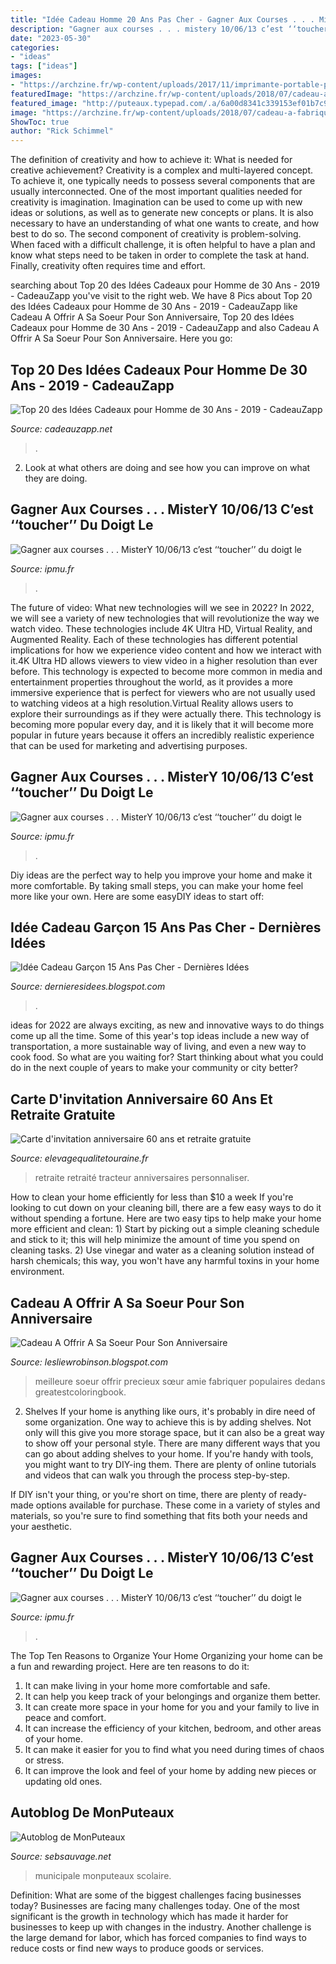 ```yaml
---
title: "Idée Cadeau Homme 20 Ans Pas Cher - Gagner Aux Courses . . . Mistery 10/06/13 C’est ‘‘toucher’’ Du Doigt Le"
description: "Gagner aux courses . . . mistery 10/06/13 c’est ‘‘toucher’’ du doigt le"
date: "2023-05-30"
categories:
- "ideas"
tags: ["ideas"]
images:
- "https://archzine.fr/wp-content/uploads/2017/11/imprimante-portable-pour-imprimer-des-photos-de-son-smartphone-idee-cadeau-noel-ado-15-ans-original-geek-e1511265169591.jpg"
featuredImage: "https://archzine.fr/wp-content/uploads/2018/07/cadeau-a-fabriquer-pour-sa-meilleure-amie-pochette-lunettes-de-soleil-en-feutrine-à-éléments-colorés-de-feutrine-bricolage-facile-et-rapide-e1531920666219.jpg"
featured_image: "http://puteaux.typepad.com/.a/6a00d8341c339153ef01b7c95f47ed970b-320wi"
image: "https://archzine.fr/wp-content/uploads/2018/07/cadeau-a-fabriquer-pour-sa-meilleure-amie-pochette-lunettes-de-soleil-en-feutrine-à-éléments-colorés-de-feutrine-bricolage-facile-et-rapide-e1531920666219.jpg"
ShowToc: true
author: "Rick Schimmel"
---
```



The definition of creativity and how to achieve it: What is needed for creative achievement?
Creativity is a complex and multi-layered concept. To achieve it, one typically needs to possess several components that are usually interconnected. One of the most important qualities needed for creativity is imagination. Imagination can be used to come up with new ideas or solutions, as well as to generate new concepts or plans. It is also necessary to have an understanding of what one wants to create, and how best to do so. The second component of creativity is problem-solving. When faced with a difficult challenge, it is often helpful to have a plan and know what steps need to be taken in order to complete the task at hand. Finally, creativity often requires time and effort.

	

		
searching about Top 20 des Idées Cadeaux pour Homme de 30 Ans - 2019 - CadeauZapp you've visit to the right web. We have 8 Pics about Top 20 des Idées Cadeaux pour Homme de 30 Ans - 2019 - CadeauZapp like Cadeau A Offrir A Sa Soeur Pour Son Anniversaire, Top 20 des Idées Cadeaux pour Homme de 30 Ans - 2019 - CadeauZapp and also Cadeau A Offrir A Sa Soeur Pour Son Anniversaire. Here you go:
		
    
## Top 20 Des Idées Cadeaux Pour Homme De 30 Ans - 2019 - CadeauZapp

<img loading=lazy src="https://images-eu.ssl-images-amazon.com/images/I/413uWUu9dtL.jpg" onerror="this.onerror=null;this.src='https://tse3.mm.bing.net/th?id=OIP.vhH6NkC4FOhAEkRLC77XPwAAAA&amp;pid=15.1';" alt="Top 20 des Idées Cadeaux pour Homme de 30 Ans - 2019 - CadeauZapp">

_Source: cadeauzapp.net_

>. 

	

2. Look at what others are doing and see how you can improve on what they are doing. 

    
## Gagner Aux Courses . . . MisterY 10/06/13 C’est ‘‘toucher’’ Du Doigt Le

<img loading=lazy src="https://ipmu.fr/iPMU/GAGNER_aux_Courses_files/droppedImage.jpg" onerror="this.onerror=null;this.src='https://tse2.mm.bing.net/th?id=OIP.HaCitFby5y6Z-soG75xDQAHaEW&amp;pid=15.1';" alt="Gagner aux courses . . . MisterY 10/06/13 c’est ‘‘toucher’’ du doigt le">

_Source: ipmu.fr_

>. 

	

The future of video: What new technologies will we see in 2022?
In 2022, we will see a variety of new technologies that will revolutionize the way we watch video. These technologies include 4K Ultra HD, Virtual Reality, and Augmented Reality. Each of these technologies has different potential implications for how we experience video content and how we interact with it.4K Ultra HD allows viewers to view video in a higher resolution than ever before. This technology is expected to become more common in media and entertainment properties throughout the world, as it provides a more immersive experience that is perfect for viewers who are not usually used to watching videos at a high resolution.Virtual Reality allows users to explore their surroundings as if they were actually there. This technology is becoming more popular every day, and it is likely that it will become more popular in future years because it offers an incredibly realistic experience that can be used for marketing and advertising purposes.

    
## Gagner Aux Courses . . . MisterY 10/06/13 C’est ‘‘toucher’’ Du Doigt Le

<img loading=lazy src="https://ipmu.fr/iPMU/GAGNER_aux_Courses_files/droppedImage_12.jpg" onerror="this.onerror=null;this.src='https://tse3.mm.bing.net/th?id=OIP.zuMQu2CR03XkLB1Tv4CVwwAAAA&amp;pid=15.1';" alt="Gagner aux courses . . . MisterY 10/06/13 c’est ‘‘toucher’’ du doigt le">

_Source: ipmu.fr_

>. 

	

Diy ideas are the perfect way to help you improve your home and make it more comfortable. By taking small steps, you can make your home feel more like your own. Here are some easyDIY ideas to start off: 

    
## Idée Cadeau Garçon 15 Ans Pas Cher - Dernières Idées

<img loading=lazy src="https://archzine.fr/wp-content/uploads/2017/11/imprimante-portable-pour-imprimer-des-photos-de-son-smartphone-idee-cadeau-noel-ado-15-ans-original-geek-e1511265169591.jpg" onerror="this.onerror=null;this.src='https://tse3.mm.bing.net/th?id=OIP.SQus5n1G-IbuFpHucmLTkgHaFF&amp;pid=15.1';" alt="Idée Cadeau Garçon 15 Ans Pas Cher - Dernières Idées">

_Source: dernieresidees.blogspot.com_

>. 

	

ideas for 2022 are always exciting, as new and innovative ways to do things come up all the time. Some of this year's top ideas include a new way of transportation, a more sustainable way of living, and even a new way to cook food. So what are you waiting for? Start thinking about what you could do in the next couple of years to make your community or city better?

    
## Carte D&#039;invitation Anniversaire 60 Ans Et Retraite Gratuite

<img loading=lazy src="http://www.elevagequalitetouraine.fr/wp-content/uploads/2019/01/carte-invitation-anniversaire-60-ans-homme-gratuit-lighteam-tout-carte-d-invitation-anniversaire-60-ans-et-retraite-gratuite.jpg" onerror="this.onerror=null;this.src='https://tse1.mm.bing.net/th?id=OIP.cMNydu8zBTXGZj_GampzAwHaFj&amp;pid=15.1';" alt="Carte d&#039;invitation anniversaire 60 ans et retraite gratuite">

_Source: elevagequalitetouraine.fr_

>retraite retraité tracteur anniversaires personnaliser. 

	

How to clean your home efficiently for less than $10 a week
If you're looking to cut down on your cleaning bill, there are a few easy ways to do it without spending a fortune. Here are two easy tips to help make your home more efficient and clean: 1) Start by picking out a simple cleaning schedule and stick to it; this will help minimize the amount of time you spend on cleaning tasks. 2) Use vinegar and water as a cleaning solution instead of harsh chemicals; this way, you won't have any harmful toxins in your home environment.

    
## Cadeau A Offrir A Sa Soeur Pour Son Anniversaire

<img loading=lazy src="https://archzine.fr/wp-content/uploads/2018/07/cadeau-a-fabriquer-pour-sa-meilleure-amie-pochette-lunettes-de-soleil-en-feutrine-à-éléments-colorés-de-feutrine-bricolage-facile-et-rapide-e1531920666219.jpg" onerror="this.onerror=null;this.src='https://tse1.mm.bing.net/th?id=OIP.RqVJuL3tMsOGYEqLMWsVkQHaJ5&amp;pid=15.1';" alt="Cadeau A Offrir A Sa Soeur Pour Son Anniversaire">

_Source: lesliewrobinson.blogspot.com_

>meilleure soeur offrir precieux sœur amie fabriquer populaires dedans greatestcoloringbook. 

	

2. Shelves
If your home is anything like ours, it's probably in dire need of some organization. One way to achieve this is by adding shelves. Not only will this give you more storage space, but it can also be a great way to show off your personal style.
There are many different ways that you can go about adding shelves to your home. If you're handy with tools, you might want to try DIY-ing them. There are plenty of online tutorials and videos that can walk you through the process step-by-step.

If DIY isn't your thing, or you're short on time, there are plenty of ready-made options available for purchase. These come in a variety of styles and materials, so you're sure to find something that fits both your needs and your aesthetic.

    
## Gagner Aux Courses . . . MisterY 10/06/13 C’est ‘‘toucher’’ Du Doigt Le

<img loading=lazy src="http://ipmu.fr/iPMU/GAGNER_aux_Courses_files/droppedImage_13.jpg" onerror="this.onerror=null;this.src='https://tse4.mm.bing.net/th?id=OIP.tlk6huxFcSkEw777JCiwnAHaEW&amp;pid=15.1';" alt="Gagner aux courses . . . MisterY 10/06/13 c’est ‘‘toucher’’ du doigt le">

_Source: ipmu.fr_

>. 

	

The Top Ten Reasons to Organize Your Home
Organizing your home can be a fun and rewarding project. Here are ten reasons to do it: 
1. It can make living in your home more comfortable and safe.
2. It can help you keep track of your belongings and organize them better. 
3. It can create more space in your home for you and your family to live in peace and comfort. 
4. It can increase the efficiency of your kitchen, bedroom, and other areas of your home. 
5. It can make it easier for you to find what you need during times of chaos or stress. 
6. It can improve the look and feel of your home by adding new pieces or updating old ones. 

    
## Autoblog De MonPuteaux

<img loading=lazy src="http://puteaux.typepad.com/.a/6a00d8341c339153ef01b7c95f47ed970b-320wi" onerror="this.onerror=null;this.src='https://tse3.mm.bing.net/th?id=OIP.o3xxZK9CeFNyfoLDfaQKeQAAAA&amp;pid=15.1';" alt="Autoblog de MonPuteaux">

_Source: sebsauvage.net_

>municipale monputeaux scolaire. 

	

Definition: What are some of the biggest challenges facing businesses today?
Businesses are facing many challenges today. One of the most significant is the growth in technology which has made it harder for businesses to keep up with changes in the industry. Another challenge is the large demand for labor, which has forced companies to find ways to reduce costs or find new ways to produce goods or services.

